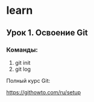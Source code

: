 # learn

## Урок 1. Освоение Git

### Команды:

1. git init
2. git log

Полный курс Git:

https://githowto.com/ru/setup
